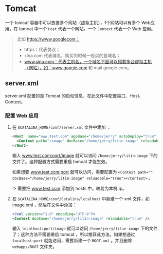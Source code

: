 # Tomcat

一个 tomcat 容器中可以放置多个网站（虚拟主机），1个网站可以有多个 Web应用，在 tomcat 中一个 `Host` 代表一个网站，一个 `Context` 代表一个 Web 应用。

> 比如 https://www.googlecom：
>
> - https：代表协议；
> - sina.com 代表域名，购买的时候一般买的是域名；
> - www.sina.com：代表主机名，一个域名下面可以搭载多台虚拟主机（网站），如：www.google.com 和 mail.google.com。

## server.xml

server.xml 配置的是 Tomcat 的启动信息，在此文件中配置端口、Host、Context。

### 配置 Web 应用

1. 在 `$CATALINA_HOME/conf/server.xml` 文件中添加 ：

   ```xml
   <Host  name="www.test.com" appBase="/home/jerry" autoDeploy="true" unpackWARs="true">
     <Context path="/image" docBase="/home/jerry/litin-image" reloadable="true"></Context>
   </Host>
   ```

   输入 www.test.com:port/image 就可以访问 `/home/jerry/litin-image` 下的文件了。这种配置方式需要重启 tomcat 才能生效。

   如果想要 www.test.com:port 就可以访问，需要配置为 `<Context path="" docBase="/home/jerry/litin-image" reloadable="true"></Context>` 。

   !> 需要把 www.test.com 添加到 hosts 中，映射为本机 ip。

2. 在 `$CATALINA_HOME/conf/Catalina/localhost` 中新建一个 xml 文件，如 image.xml ，然后在文件中添加：

   ```xml
   <?xml version="1.0" encoding="UTF-8"?>
   <Context docBase="/home/jerry/litin-image" reloadable="true" />
   ```

   输入 `localhost:port/image` 就可以访问 `/home/jerry/litin-image` 下的文件了；这种方法不需要重启 tomcat ，所以推荐此方法。如果想通过 `localhost:port` 就能访问，需要新建一个 `ROOT.xml` ，并且删除 `webapps/ROOT` 文件夹。

   ​